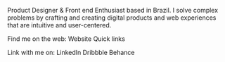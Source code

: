 Product Designer & Front end Enthusiast based in Brazil.
I solve complex problems by crafting and creating digital products and web experiences that are intuitive and user-centered.

Find me on the web:
Website
Quick links

Link with me on:
LinkedIn
Dribbble
Behance

<!--
**ivancarlosx/ivancarlosx** is a ✨ _special_ ✨ repository because its `README.md` (this file) appears on your GitHub profile.

Here are some ideas to get you started:

- 🔭 I’m currently working on ...
- 🌱 I’m currently learning ...
- 👯 I’m looking to collaborate on ...
- 🤔 I’m looking for help with ...
- 💬 Ask me about ...
- 📫 How to reach me: ...
- 😄 Pronouns: ...
- ⚡ Fun fact: ...
-->

